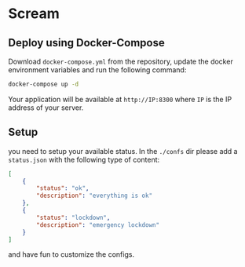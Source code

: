 # Scream


## Deploy using Docker-Compose

Download `docker-compose.yml` from the repository, update the docker environment variables and run the following command:
```bash
docker-compose up -d
```

Your application will be available at `http://IP:8300` where `IP` is the IP address of your server.

## Setup
you need to setup your available status. In the `./confs` dir please add a `status.json` with the following type of content:
```json
[
    {
        "status": "ok",
        "description": "everything is ok"
    },
    {
        "status": "lockdown",
        "description": "emergency lockdown"
    }
]
```

and have fun to customize the configs.